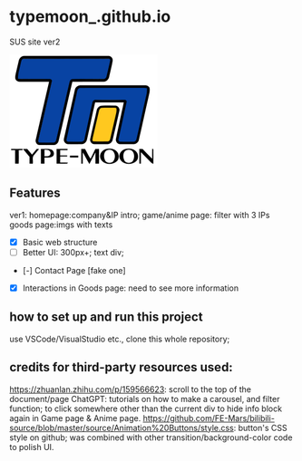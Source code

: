 # typemoon_.github.io
SUS site ver2


[![icon](img/261px-Type-moon.svg.webp)](https://gruuis.github.io/typemoon_.github.io/html/anime.html)

## Features
ver1: 
homepage:company&IP intro;
game/anime page: filter with 3 IPs
goods page:imgs with texts

- [x] Basic web structure
- [ ] Better UI: 300px+; text div;
- [-] Contact Page [fake one]
- [x] Interactions in Goods page: need to see more information

## how to set up and run this project
use VSCode/VisualStudio etc., clone this whole repository;

## credits for third-party resources used:
https://zhuanlan.zhihu.com/p/159566623: scroll to the top of the document/page
ChatGPT: tutorials on how to make a carousel, and filter function; to click somewhere other than the current div to hide info block again in Game page & Anime page.
https://github.com/FE-Mars/bilibili-source/blob/master/source/Animation%20Buttons/style.css: button's CSS style on github; was combined with other transition/background-color code to polish UI.